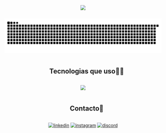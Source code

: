 <div align="center">
  <!-- Texto animado -->
  <a href="https://github.com/DenverCoder1/readme-typing-svg">
    <img src="https://readme-typing-svg.herokuapp.com?font=Time+New+Roman&color=%23FF00FF&size=45&center=true&vCenter=true&width=600&height=100&lines=+Joaquina+Nogueira🌸&alt="Typing SVG">

  <!-- Snake Game -->
  <img src="https://github.com/7oSkaaa/7oSkaaa/blob/output/github-contribution-grid-snake.svg?"
       alt="Snake Game"
       style="margin-top: 10px;" />
</div>

<!--h1 without bottom border-->
<div id="user-content-toc">
  <ul align="center">
    <summary><h2 style="display: inline-block">Tecnologias que uso👩‍💻</h2></summary>
  </ul>
</div>
<!--tech stack icons-->
<p align="center">
  <a href="https://skillicons.dev">
    <img src="https://skillicons.dev/icons?i=git,github,gitlab,html,css,js,java,eclipse,docker,linux,django,python,sublime,vscode,discord,figma,notion&perline=14" />
  </a>
</p>

<!-- Connect with me -->
<div id="user-content-toc">
  <ul align="center">
    <summary><h2 style="display: inline-block">Contacto📲</h2></summary>
  </ul>
</div>

<!--icons and links-->
<p align="center">
<a href="https://www.linkedin.com/in/joaquina-nogueira-a8575b274/" target="blank"><img align="center" src="https://user-images.githubusercontent.com/88904952/234979284-68c11d7f-1acc-4f0c-ac78-044e1037d7b0.png" alt="linkedin" height="50" width="50" /></a>
<a href="https://www.instagram.com/joaquina_nogueira/" target="blank"><img align="center" src="https://user-images.githubusercontent.com/88904952/234981169-2dd1e58f-4b7e-468c-8213-034ba62156c3.png" alt="instagram" height="50" width="50" /></a>
<a href="https://discordapp.com/users/698630845069656074" target="blank"><img align="center" src="https://user-images.githubusercontent.com/88904952/234982627-019fd336-6248-453c-9b05-97c13fd1d207.png" alt="discord" height="50" width="50" /></a>
  
</p>


